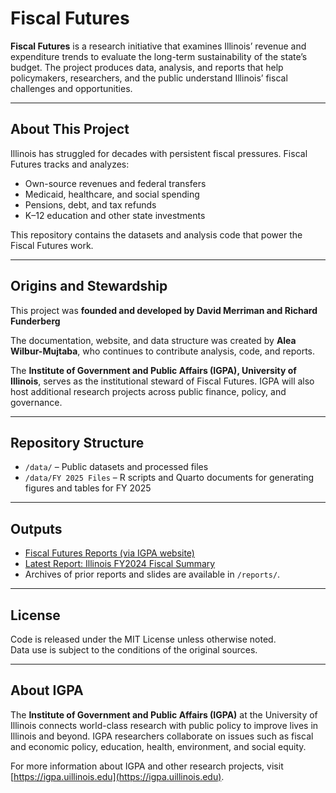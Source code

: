 # Fiscal Futures

**Fiscal Futures** is a research initiative that examines Illinois’ revenue and expenditure trends to evaluate the long-term sustainability of the state’s budget. The project produces data, analysis, and reports that help policymakers, researchers, and the public understand Illinois’ fiscal challenges and opportunities.

---

## About This Project
Illinois has struggled for decades with persistent fiscal pressures. Fiscal Futures tracks and analyzes:
- Own-source revenues and federal transfers  
- Medicaid, healthcare, and social spending  
- Pensions, debt, and tax refunds  
- K–12 education and other state investments  

This repository contains the datasets and analysis code that power the Fiscal Futures work.

---

## Origins and Stewardship

This project was **founded and developed by David Merriman and Richard Funderberg**

The documentation, website, and data structure was created by **Alea Wilbur-Mujtaba**, who continues to contribute analysis, code, and reports.  

The **Institute of Government and Public Affairs (IGPA), University of Illinois**, serves as the institutional steward of Fiscal Futures. IGPA will also host additional research projects across public finance, policy, and governance. 

---

## Repository Structure
- `/data/` – Public datasets and processed files  
- `/data/FY 2025 Files` – R scripts and Quarto documents for generating figures and tables for FY 2025


---

## Outputs
- [Fiscal Futures Reports (via IGPA website)](https://igpa.uillinois.edu)  
- [Latest Report: Illinois FY2024 Fiscal Summary](#)  
- Archives of prior reports and slides are available in `/reports/`.  

---


## License
Code is released under the MIT License unless otherwise noted.  
Data use is subject to the conditions of the original sources.  

---

## About IGPA
The **Institute of Government and Public Affairs (IGPA)** at the University of Illinois connects world-class research with public policy to improve lives in Illinois and beyond. IGPA researchers collaborate on issues such as fiscal and economic policy, education, health, environment, and social equity.  

For more information about IGPA and other research projects, visit [https://igpa.uillinois.edu](https://igpa.uillinois.edu).  
